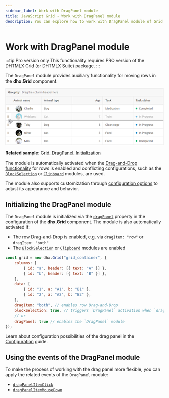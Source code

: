 ```yaml
---
sidebar_label: Work with DragPanel module
title: JavaScript Grid - Work with DragPanel module 
description: You can explore how to work with DragPanel module of Grid in the documentation of the DHTMLX JavaScript UI library. Browse developer guides and API reference, try out code examples and live demos, and download a free 30-day evaluation version of DHTMLX Suite.
---
```


# Work with DragPanel module

:::tip Pro version only 
This functionality requires PRO version of the DHTMLX Grid (or DHTMLX Suite) package.
:::

The `DragPanel` module provides auxiliary functionality for moving rows in the **dhx.Grid** component. 

![](../assets/grid/drag_panel.png)

**Related sample**: [Grid. DragPanel. Initialization](https://snippet.dhtmlx.com/oyk02cr6)

The module is automatically activated when the [Drag-and-Drop functionality](grid/configuration.md/#drag-n-drop) for rows is enabled and conflicting configurations, such as the [`BlockSelection`](grid/usage_blockselection.md) or [`Clipboard`](grid/usage_clipboard.md) modules, are used. 

The module also supports customization through [configuration options](grid/configuration.md/#adjusting-the-dragpanel-module) to adjust its appearance and behavior.

## Initializing the DragPanel module

The `DragPanel` module is initialized via the [`dragPanel`](grid/api/grid_dragpanel_config.md) property in the configuration of the **dhx.Grid** component. The module is also automatically activated if:

- The row Drag-and-Drop is enabled, e.g. via `dragItem: "row"` or `dragItem: "both"`
- The [`BlockSelection`](grid/usage_blockselection.md) or [`Clipboard`](grid/usage_clipboard.md) modules are enabled

~~~jsx
const grid = new dhx.Grid("grid_container", {
    columns: [
        { id: "a", header: [{ text: "A" }] },
        { id: "b", header: [{ text: "B" }] },
    ],
    data: [
        { id: "1", a: "A1", b: "B1" },
        { id: "2", a: "A2", b: "B2" },
    ],
    dragItem: "both", // enables row Drag-and-Drop
    blockSelection: true, // triggers `DragPanel` activation when `dragItem` is enabled
    // or
    dragPanel: true // enables the `DragPanel` module
});
~~~

Learn about configuration possibilities of the drag panel in the [Configuration](grid/configuration.md/#adjusting-the-dragpanel-module) guide.

## Using the events of the DragPanel module

To make the process of working with the drag panel more flexible, you can apply the related events of the `DragPanel` module:

- [`dragPanelItemClick`](grid/api/dragpanel/dragpanelitemclick_event.md)
- [`dragPanelItemMouseDown`](grid/api/dragpanel/dragpanelitemmousedown_event.md)